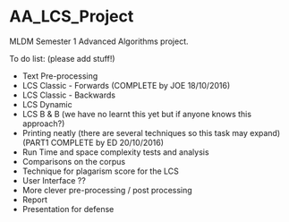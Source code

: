 # AA_LCS_Project
MLDM Semester 1 Advanced Algorithms project.

To do list: (please add stuff!)

* Text Pre-processing 
* LCS Classic - Forwards    (COMPLETE by JOE 18/10/2016)
* LCS Classic - Backwards
* LCS Dynamic
* LCS B & B (we have no learnt this yet but if anyone knows this approach?)
* Printing neatly (there are several techniques so this task may expand) (PART1 COMPLETE by ED 20/10/2016)
* Run Time and space complexity tests and analysis
* Comparisons on the corpus
* Technique for plagarism score for the LCS
* User Interface ??
* More clever pre-processing / post processing
* Report
* Presentation for defense

